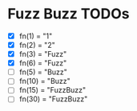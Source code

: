 # Fuzz Buzz TODOs

- [x] fn(1) = "1"
- [x] fn(2) = "2"
- [x] fn(3) = "Fuzz"
- [x] fn(6) = "Fuzz"
- [ ] fn(5) = "Buzz"
- [ ] fn(10) = "Buzz"
- [ ] fn(15) = "FuzzBuzz"
- [ ] fn(30) = "FuzzBuzz"